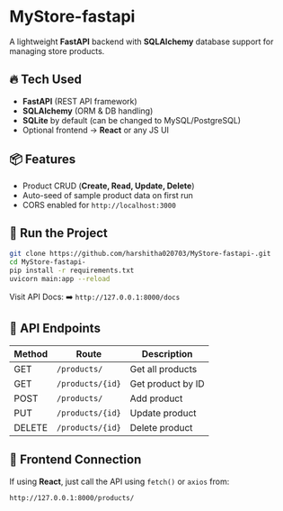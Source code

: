 

# MyStore-fastapi

A lightweight **FastAPI** backend with **SQLAlchemy** database support for managing store products.

## 🔥 Tech Used

* **FastAPI** (REST API framework)
* **SQLAlchemy** (ORM & DB handling)
* **SQLite** by default (can be changed to MySQL/PostgreSQL)
* Optional frontend → **React** or any JS UI

## 📦 Features

* Product CRUD (**Create, Read, Update, Delete**)
* Auto-seed of sample product data on first run
* CORS enabled for `http://localhost:3000`

## 🚀 Run the Project

```bash
git clone https://github.com/harshitha020703/MyStore-fastapi-.git
cd MyStore-fastapi-
pip install -r requirements.txt
uvicorn main:app --reload
```

Visit API Docs:
➡️ `http://127.0.0.1:8000/docs`

## 📡 API Endpoints

| Method | Route            | Description       |
| ------ | ---------------- | ----------------- |
| GET    | `/products/`     | Get all products  |
| GET    | `/products/{id}` | Get product by ID |
| POST   | `/products/`     | Add product       |
| PUT    | `/products/{id}` | Update product    |
| DELETE | `/products/{id}` | Delete product    |

## 🎨 Frontend Connection

If using **React**, just call the API using `fetch()` or `axios` from:

```
http://127.0.0.1:8000/products/
```


